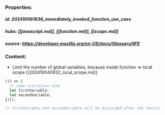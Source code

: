 ### Properties:


##### id: 202410061636_immediately_invoked_function_use_case
##### hubs: [[javascript.md]], [[function.md]], [[scope.md]]
##### source:  https://developer.mozilla.org/en-US/docs/Glossary/IIFE


### Content:

- Limit the number of global variables, because inside function => local scope [[202410040932_local_scope.md]]
``` JavaScript
(() => {
  // some initiation code
  let firstVariable;
  let secondVariable;
})();

// firstVariable and secondVariable will be discarded after the function is executed.
```


